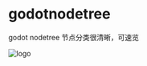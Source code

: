 # godotnodetree
godot nodetree 节点分类很清晰，可速览


![logo]([https://via.placeholder.com/400x200?text=字体效果示例+Font+Example](https://github.com/hello432369/godotnodetree/blob/main/logo.png?raw=true))
